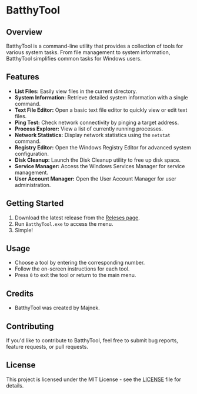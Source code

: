 # BatthyTool

## Overview

BatthyTool is a command-line utility that provides a collection of tools for various system tasks. From file management to system information, BatthyTool simplifies common tasks for Windows users.

## Features

- **List Files:** Easily view files in the current directory.
- **System Information:** Retrieve detailed system information with a single command.
- **Text File Editor:** Open a basic text file editor to quickly view or edit text files.
- **Ping Test:** Check network connectivity by pinging a target address.
- **Process Explorer:** View a list of currently running processes.
- **Network Statistics:** Display network statistics using the `netstat` command.
- **Registry Editor:** Open the Windows Registry Editor for advanced system configuration.
- **Disk Cleanup:** Launch the Disk Cleanup utility to free up disk space.
- **Service Manager:** Access the Windows Services Manager for service management.
- **User Account Manager:** Open the User Account Manager for user administration.

## Getting Started

1. Download the latest release from the [Releses page](https://github.com/Majnek/BatthyTool/releases).
2. Run `BatthyTool.exe` to access the menu.
3. Simple!

## Usage

- Choose a tool by entering the corresponding number.
- Follow the on-screen instructions for each tool.
- Press `0` to exit the tool or return to the main menu.

## Credits

- BatthyTool was created by Majnek.

## Contributing

If you'd like to contribute to BatthyTool, feel free to submit bug reports, feature requests, or pull requests.
## License

This project is licensed under the MIT License - see the [LICENSE](https://raw.githubusercontent.com/Majnek/BatthyTool/main/License) file for details.

